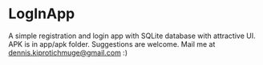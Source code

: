# LogInApp
A simple registration and login app with SQLite database with attractive UI.
APK is in app/apk folder.
Suggestions are welcome. Mail me at dennis.kiprotichmuge@gmail.com :)

